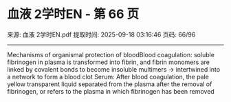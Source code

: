 # 血液 2学时EN - 第 66 页

来源: 血液 2学时EN.pdf
提取时间: 2025-09-18 03:16:46
页码: 66/96

---

Mechanisms of organismal protection of bloodBlood coagulation: soluble fibrinogen in plasma is transformed into fibrin, and fibrin monomers are linked by covalent bonds to become insoluble multimers → intertwined into a network to form a blood clot
Serum: After blood coagulation, the pale yellow transparent liquid separated from the plasma after the removal of fibrinogen, or refers to the plasma in which fibrinogen has been removed